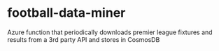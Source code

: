 # football-data-miner
Azure function that periodically downloads premier league fixtures and results from a 3rd party API and stores in CosmosDB
